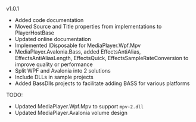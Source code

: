  

v1.0.1

- Added code documentation
- Moved Source and Title properties from implementations to PlayerHostBase
- Updated online documentation
- Implemented IDisposable for MediaPlayer.Wpf.Mpv
- MediaPlayer.Avalonia.Bass, added EffectsAntiAlias, EffectsAntiAliasLength, EffectsQuick, EffectsSampleRateConversion to improve quality or performance 
- Split WPF and Avalonia into 2 solutions
- Include DLLs in sample projects
- Added BassDlls projects to facilitate adding BASS for various platforms

TODO:
- Updated MediaPlayer.Wpf.Mpv to support `mpv-2.dll`
- Updated MediaPlayer.Avalonia volume design